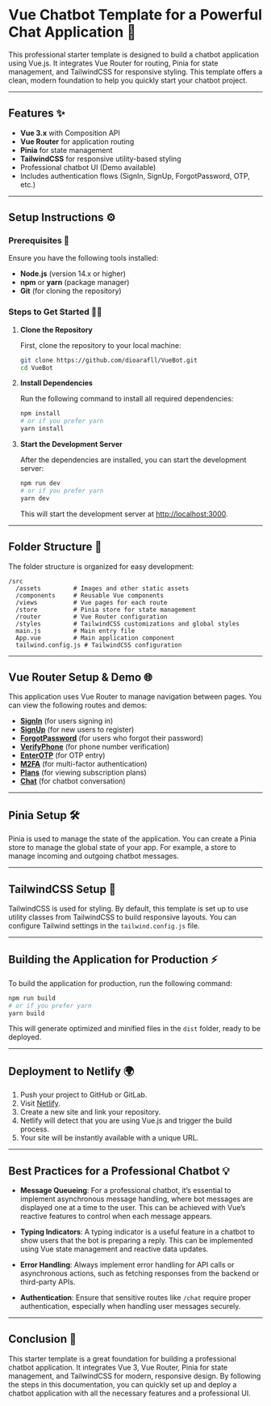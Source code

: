 
# Vue Chatbot Template for a Powerful Chat Application 🚀

This professional starter template is designed to build a chatbot application using Vue.js. It integrates Vue Router for routing, Pinia for state management, and TailwindCSS for responsive styling. This template offers a clean, modern foundation to help you quickly start your chatbot project. 

---

## Features ✨

- **Vue 3.x** with Composition API
- **Vue Router** for application routing
- **Pinia** for state management
- **TailwindCSS** for responsive utility-based styling
- Professional chatbot UI (Demo available)
- Includes authentication flows (SignIn, SignUp, ForgotPassword, OTP, etc.)

---

## Setup Instructions ⚙️

### Prerequisites 📌

Ensure you have the following tools installed:
- **Node.js** (version 14.x or higher)
- **npm** or **yarn** (package manager)
- **Git** (for cloning the repository)

### Steps to Get Started 🚶‍♂️

1. **Clone the Repository**

   First, clone the repository to your local machine:

   ```bash
   git clone https://github.com/dioarafll/VueBot.git
   cd VueBot
   ```

2. **Install Dependencies**

   Run the following command to install all required dependencies:

   ```bash
   npm install
   # or if you prefer yarn
   yarn install
   ```

3. **Start the Development Server**

   After the dependencies are installed, you can start the development server:

   ```bash
   npm run dev
   # or if you prefer yarn
   yarn dev
   ```

   This will start the development server at [http://localhost:3000](http://localhost:3000).

---

## Folder Structure 📂

The folder structure is organized for easy development:

```
/src
  /assets         # Images and other static assets
  /components     # Reusable Vue components
  /views          # Vue pages for each route
  /store          # Pinia store for state management
  /router         # Vue Router configuration
  /styles         # TailwindCSS customizations and global styles
  main.js         # Main entry file
  App.vue         # Main application component
  tailwind.config.js # TailwindCSS configuration
```

---

## Vue Router Setup & Demo 🌐

This application uses Vue Router to manage navigation between pages. You can view the following routes and demos:

- [**SignIn**](https://677baa77b8559f000820c30c--vuebot.netlify.app/signin) (for users signing in)
- [**SignUp**](https://677baa77b8559f000820c30c--vuebot.netlify.app/signup) (for new users to register)
- [**ForgotPassword**](https://677baa77b8559f000820c30c--vuebot.netlify.app/forgot-password) (for users who forgot their password)
- [**VerifyPhone**](https://677baa77b8559f000820c30c--vuebot.netlify.app/verify-phone) (for phone number verification)
- [**EnterOTP**](https://677baa77b8559f000820c30c--vuebot.netlify.app/verify) (for OTP entry)
- [**M2FA**](https://677baa77b8559f000820c30c--vuebot.netlify.app/m2fa) (for multi-factor authentication)
- [**Plans**](https://677baa77b8559f000820c30c--vuebot.netlify.app/plans) (for viewing subscription plans)
- [**Chat**](https://677baa77b8559f000820c30c--vuebot.netlify.app/chat) (for chatbot conversation)

---

## Pinia Setup 🛠️

Pinia is used to manage the state of the application. You can create a Pinia store to manage the global state of your app. For example, a store to manage incoming and outgoing chatbot messages.

---

## TailwindCSS Setup 💅

TailwindCSS is used for styling. By default, this template is set up to use utility classes from TailwindCSS to build responsive layouts. You can configure Tailwind settings in the `tailwind.config.js` file.

---

## Building the Application for Production ⚡

To build the application for production, run the following command:

```bash
npm run build
# or if you prefer yarn
yarn build
```

This will generate optimized and minified files in the `dist` folder, ready to be deployed.

---

## Deployment to Netlify 🌍

1. Push your project to GitHub or GitLab.
2. Visit [Netlify](https://www.netlify.com/).
3. Create a new site and link your repository.
4. Netlify will detect that you are using Vue.js and trigger the build process.
5. Your site will be instantly available with a unique URL.

---

## Best Practices for a Professional Chatbot 💡

- **Message Queueing**: For a professional chatbot, it’s essential to implement asynchronous message handling, where bot messages are displayed one at a time to the user. This can be achieved with Vue’s reactive features to control when each message appears.
  
- **Typing Indicators**: A typing indicator is a useful feature in a chatbot to show users that the bot is preparing a reply. This can be implemented using Vue state management and reactive data updates.

- **Error Handling**: Always implement error handling for API calls or asynchronous actions, such as fetching responses from the backend or third-party APIs.

- **Authentication**: Ensure that sensitive routes like `/chat` require proper authentication, especially when handling user messages securely.

---

## Conclusion 🎯

This starter template is a great foundation for building a professional chatbot application. It integrates Vue 3, Vue Router, Pinia for state management, and TailwindCSS for modern, responsive design. By following the steps in this documentation, you can quickly set up and deploy a chatbot application with all the necessary features and a professional UI.

